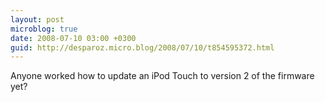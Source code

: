 ```yaml
---
layout: post
microblog: true
date: 2008-07-10 03:00 +0300
guid: http://desparoz.micro.blog/2008/07/10/t854595372.html
---
```

Anyone worked how to update an iPod Touch to version 2 of the firmware yet?
